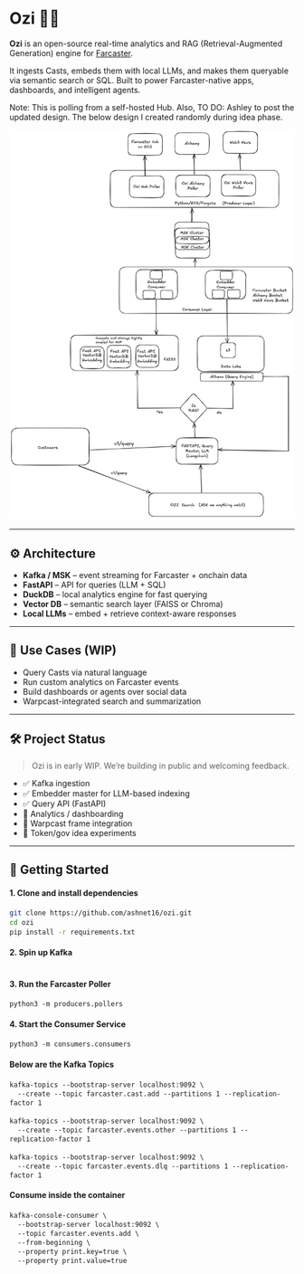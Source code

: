 # Ozi 🧠📡

**Ozi** is an open-source real-time analytics and RAG (Retrieval-Augmented Generation) engine for [Farcaster](https://www.farcaster.xyz).

It ingests Casts, embeds them with local LLMs, and makes them queryable via semantic search or SQL. Built to power Farcaster-native apps, dashboards, and intelligent agents.

Note: This is polling from a self-hosted Hub. Also, TO DO: Ashley to post the updated design. The below design I created randomly during idea phase. 



![Ozi Architecture](./april3_design_v1.png)




---

## ⚙️ Architecture

- **Kafka / MSK** – event streaming for Farcaster + onchain data
- **FastAPI** – API for queries (LLM + SQL)
- **DuckDB** – local analytics engine for fast querying
- **Vector DB** – semantic search layer (FAISS or Chroma)
- **Local LLMs** – embed + retrieve context-aware responses

---

## 🧪 Use Cases (WIP)

- Query Casts via natural language
- Run custom analytics on Farcaster events
- Build dashboards or agents over social data
- Warpcast-integrated search and summarization

---

## 🛠️ Project Status

> Ozi is in early WIP. We’re building in public and welcoming feedback.

- ✅ Kafka ingestion
- ✅ Embedder master for LLM-based indexing
- ✅ Query API (FastAPI)
- 🧩 Analytics / dashboarding
- 🧩 Warpcast frame integration
- 🧩 Token/gov idea experiments

---

## 🚀 Getting Started

#### 1. Clone and install dependencies

```bash
git clone https://github.com/ashnet16/ozi.git
cd ozi
pip install -r requirements.txt
```

#### 2. Spin up Kafka

``` docker compose up -d

```

#### 3. Run the Farcaster Poller

```
python3 -m producers.pollers
```
#### 4. Start the Consumer Service

```
python3 -m consumers.consumers
```


#### Below are the Kafka Topics

```
kafka-topics --bootstrap-server localhost:9092 \
  --create --topic farcaster.cast.add --partitions 1 --replication-factor 1

kafka-topics --bootstrap-server localhost:9092 \
  --create --topic farcaster.events.other --partitions 1 --replication-factor 1

kafka-topics --bootstrap-server localhost:9092 \
  --create --topic farcaster.events.dlq --partitions 1 --replication-factor 1
```

#### Consume inside the container


```
kafka-console-consumer \
  --bootstrap-server localhost:9092 \
  --topic farcaster.events.add \
  --from-beginning \
  --property print.key=true \
  --property print.value=true

```

